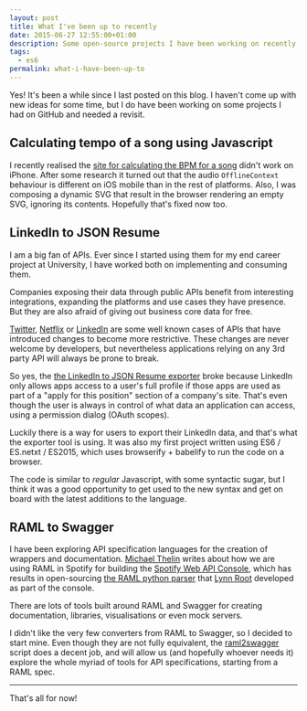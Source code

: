 ```yaml
---
layout: post
title: What I've been up to recently
date: 2015-06-27 12:55:00+01:00
description: Some open-source projects I have been working on recently. Rest APIs, ES6 and Audio API.
tags:
  - es6
permalink: what-i-have-been-up-to
---
```


Yes! It's been a while since I last posted on this blog. I haven't come up with new ideas for some time, but I do have been working on some projects I had on GitHub and needed a revisit.
<!-- more -->
## Calculating tempo of a song using Javascript

I recently realised the [site for calculating the BPM for a song](https://github.com/JMPerez/beats-audio-api) didn't work on iPhone. After some research it turned out that the audio `OfflineContext` behaviour is different on iOS mobile than in the rest of platforms. Also, I was composing a dynamic SVG that result in the browser rendering an empty SVG, ignoring its contents. Hopefully that's fixed now too.

## LinkedIn to JSON Resume

I am a big fan of APIs. Ever since I started using them for my end career project at University, I have worked both on implementing and consuming them.

Companies exposing their data through public APIs benefit from interesting integrations, expanding the platforms and use cases they have presence. But they are also afraid of giving out business core data for free.

[Twitter](http://thatmikeflynn.com/2012/08/17/oh-twitter/), [Netflix](http://techcrunch.com/2014/06/13/netflix-api-shutdown/) or [LinkedIn](http://thenextweb.com/dd/2015/02/12/linkedin-takes-aim-developers-plans-lock-apis/) are some well known cases of APIs that have introduced changes to become more restrictive. These changes are never welcome by developers, but nevertheless applications relying on any 3rd party API will always be prone to break.

So yes, the [the LinkedIn to JSON Resume exporter](https://github.com/JMPerez/linkedin-to-json-resume) broke because LinkedIn only allows apps access to a user's full profile if those apps are used as part of a "apply for this position" section of a company's site. That's even though the user is always in control of what data an application can access, using a permission dialog (OAuth scopes).

Luckily there is a way for users to export their LinkedIn data, and that's what the exporter tool is using. It was also my first project written using ES6 / ES.netxt / ES2015, which uses browserify + babelify to run the code on a browser.

The code is similar to _regular_ Javascript, with some syntactic sugar, but I think it was a good opportunity to get used to the new syntax and get on board with the latest additions to the language.

## RAML to Swagger

I have been exploring API specification languages for the creation of wrappers and documentation. [Michael Thelin](http://www.michaelthelin.se/?p=861) writes about how we are using RAML in Spotify for building the [Spotify Web API Console](https://developer.spotify.com/web-api/console/), which has results in open-sourcing [the RAML python parser](https://github.com/spotify/ramlfications) that [Lynn Root](https://github.com/econchick) developed as part of the console.

There are lots of tools built around RAML and Swagger for creating documentation, libraries, visualisations or even mock servers.

I didn't like the very few converters from RAML to Swagger, so I decided to start mine. Even though they are not fully equivalent, the [raml2swagger](https://github.com/JMPerez/raml2swagger) script does a decent job, and will allow us (and hopefully whoever needs it) explore the whole myriad of tools for API specifications, starting from a RAML spec.

---

That's all for now!
